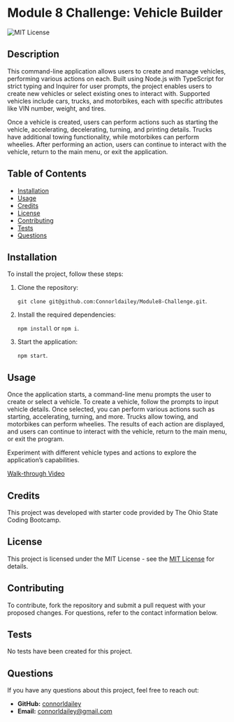 # Module 8 Challenge: Vehicle Builder

![MIT License](https://img.shields.io/badge/License-MIT-yellow.svg)

## Description 

This command-line application allows users to create and manage vehicles, performing various actions on each. Built using Node.js with TypeScript for strict typing and Inquirer for user prompts, the project enables users to create new vehicles or select existing ones to interact with. Supported vehicles include cars, trucks, and motorbikes, each with specific attributes like VIN number, weight, and tires.

Once a vehicle is created, users can perform actions such as starting the vehicle, accelerating, decelerating, turning, and printing details. Trucks have additional towing functionality, while motorbikes can perform wheelies. After performing an action, users can continue to interact with the vehicle, return to the main menu, or exit the application.

## Table of Contents 

- [Installation](#installation)
- [Usage](#usage)
- [Credits](#credits)
- [License](#license)
- [Contributing](#contributing)
- [Tests](#tests)
- [Questions](#questions) 

## Installation 

To install the project, follow these steps:

1. Clone the repository:
    
    `git clone git@github.com:Connorldailey/Module8-Challenge.git`.

2. Install the required dependencies:

    `npm install` or `npm i`.

3. Start the application: 

    `npm start`.

## Usage 

Once the application starts, a command-line menu prompts the user to create or select a vehicle. To create a vehicle, follow the prompts to input vehicle details. Once selected, you can perform various actions such as starting, accelerating, turning, and more. Trucks allow towing, and motorbikes can perform wheelies. The results of each action are displayed, and users can continue to interact with the vehicle, return to the main menu, or exit the program.

Experiment with different vehicle types and actions to explore the application’s capabilities.

[Walk-through Video](https://drive.google.com/file/d/1lhb_2R8z0YxzbmLER5xjmVQtOzknl8YU/view?usp=sharing)

## Credits 

This project was developed with starter code provided by The Ohio State Coding Bootcamp.

## License 

This project is licensed under the MIT License - see the [MIT License](https://opensource.org/licenses/MIT) for details. 

## Contributing 

To contribute, fork the repository and submit a pull request with your proposed changes. For questions, refer to the contact information below.

## Tests 

No tests have been created for this project.

## Questions 

If you have any questions about this project, feel free to reach out: 

- **GitHub:** [connorldailey](https://github.com/connorldailey)
- **Email:** connorldailey@gmail.com

